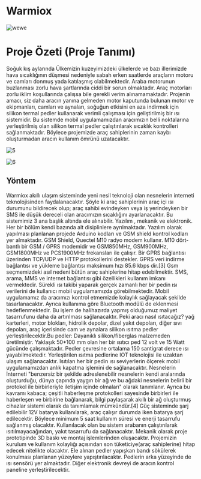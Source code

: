 # Warmiox
![wewe](https://user-images.githubusercontent.com/47918693/211146973-97d19097-61c7-41d1-a760-2fcc3234c403.png)

# Proje Özeti (Proje Tanımı) 
Soğuk kış aylarında Ülkemizin kuzeyimizdeki ülkelerde ve bazı illerimizde hava sıcaklığının düşmesi nedeniyle sabah erken saatlerde araçların motoru ve camları donmuş yada katılaşmış olabilmektedir. Araba motorunun buzlanması zorlu hava şartlarında ciddi bir sorun olmaktadır. 
Araç motorları zorlu iklim koşullarında çalışsa bile gerekli verim alınamamaktadır. Projenin amacı, siz daha aracın yanına gelmeden motor kaputunda bulunan motor ve ekipmanları, camları ve aynaları, soğuğun etkisini en aza indirmek için silikon termal pedler kullanarak verimli çalışması için geliştirilmiş bir ısı sistemidir. 
Bu sistemde mobil uygulamamızdan aracımızın belli noktalarına yerleştirilmiş olan silikon termal pedler çalıştırılarak sıcaklık kontrolleri sağlanmaktadır. Böylece projemizde araç sahiplerinin zaman kaybı oluşturmadan aracın kullanım ömrünü uzatacaktır. 


![5](https://user-images.githubusercontent.com/47918693/211146789-20d5f008-4873-4a95-b989-6f2340e1f55e.png)

![6](https://user-images.githubusercontent.com/47918693/211146791-21ea540d-1fe5-408a-a602-dfa56c25b865.png)

## Yöntem 
Warmiox akıllı ulaşım sisteminde yeni nesil teknoloji olan nesnelerin interneti teknolojisinden faydalanacaktır. Şöyle ki araç sahiplerinin araç içi ısı durumunu bildirecek olup; araç sahibi evindeyken veya iş yerindeyken bir SMS ile düşük dereceli olan aracımızın sıcaklığını ayarlanacaktır. Bu sistemimiz 3 ana başlık altında ele alınabilir. Yazılım , mekanik ve elektronik. Her bir bölüm kendi bazında alt disiplinlere ayrılmaktadır. Yazılım olarak yapılması planlanan projede Arduino kodları ve GSM shield kontrol kodları yer almaktadır. GSM Shield, Quectel M10 radyo modem kullanır. M10 dört-bantlı bir GSM / GPRS modemidir ve GSM850MHz, GSM900MHz, GSM1800MHz ve PCS1900MHz frekansları ile çalışır. Bir GPRS bağlantısı üzerinden TCP/UDP ve HTTP protokollerini destekler. GPRS veri indirme bağlantısı ve yükleme bağlantısı maksimum hızı 85.6 kbps dir.[3] Gsm seçmemizdeki asıl nedeni bütün araç sahiplerine hitap edebilmektir. SMS, arama, MMS ve internet bağlantısı gibi özellikleri kullanım imkanı vermektedir. Sürekli ısı takibi yaparak gerçek zamanlı her bir pedin ısı verilerini de kullanıcı mobil uygulamamızda görebilmektedir. Mobil uygulamamız da aracımızı kontrol etmemizde kolaylık sağlayacak şekilde tasarlanacaktır. Ayrıca kullanıma göre Bluetooth modülü de eklenmesi hedeflenmektedir. Bu işlem de halihazırda yapmış olduğumuz maliyet tasarrufunu daha da artırılması sağlanacaktır. 
Peki aracı nasıl ısıtacağız? yağ karterleri, motor blokları, hidrolik depolar, dizel yakıt depoları, diğer sıvı depoları, araç içerisinde cam ve aynalara silikon ısıtma pedler yerleştirilecektir.Bu pedler: Dayanıklı silikon/fiberglas malzemeden üretilmiştir. Yaklaşık 50*100 mm olan her bir ısıtıcı ped 12 volt ve 15 Watt gücünde çalışmaktadır. Pedler çevresine ortalama 150 santigrat derece ısı yayabilmektedir. Yerleştirilen ısıtma pedlerine IOT teknolojisi ile uzaktan ulaşım sağlanacaktır. Isıtılan her bir pedin ısı seviyerlerin ölçerek mobil uygulamamızdan anlık kapatma işlemini de sağlanacaktır. 
Nesnelerin İnterneti "benzersiz bir şekilde adreslenebilir nesnelerin kendi aralarında oluşturduğu, dünya çapında yaygın bir ağ ve bu ağdaki nesnelerin belirli bir protokol ile birbirleriyle iletişim içinde olmaları" olarak tanımlanır. Ayrıca bu kavramı kabaca; çeşitli haberleşme protokolleri sayesinde birbirleri ile haberleşen ve birbirine bağlanarak, bilgi paylaşarak akıllı bir ağ oluşturmuş cihazlar sistemi olarak da tanımlamak mümkündür.[4] 
Güç sisteminde şarj edilebilir 12V batarya kullanılarak, araç çalışır durumda iken batarya şarj edilecektir. Böylece minimum 5 saat kullanım süresi ve enerji tasarrufu sağlanmış olacaktır. Kullanılacak olan bu sistem arabanın çalıştırılarak ısıtılmayacağından, yakıt tasarrufu da sağlanacaktır. 
Mekanik olarak proje prototipinde 3D baskı ve montaj işlemlerinden oluşacaktır. Projemizin kurulum ve kullanım kolaylığı açısından son tüketiciye(araç sahiplerine) hitap edecek nitelikte olacaktır. Ele alınan pedler yapışkan bandı sökülerek konulması planlanan yüzeylere yapıştırılacaktır. Pedlerin arka yüzeyinde de ısı sensörü yer almaktadır. Diğer elektronik devreyi de aracın kontrol paneline yerleştirilecektir.
